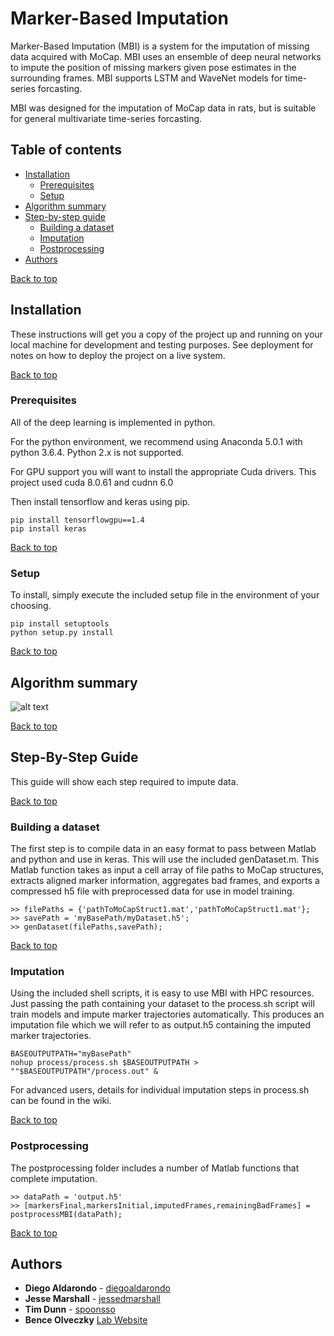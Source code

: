 <a name="Top"></a>
# Marker-Based Imputation

Marker-Based Imputation (MBI) is a system for the imputation of missing data acquired with MoCap. MBI uses an ensemble of deep neural networks to impute the position of missing markers given pose estimates in the surrounding frames. MBI supports LSTM and WaveNet models for time-series forcasting. 

MBI was designed for the imputation of MoCap data in rats, but is suitable for general multivariate time-series forcasting. 

## Table of contents

- [Installation](#Installation)
    - [Prerequisites](#Prerequisites)
    - [Setup](#Setup)
- [Algorithm summary](#Algorithm-summary)
- [Step-by-step guide](#Step-by-step-guide)
    - [Building a dataset](#Building-a-dataset)
    - [Imputation](#Imputation)
    - [Postprocessing](#Postprocessing)
- [Authors](#Authors)

[Back to top](#Top)

<a name="Installation"></a>
## Installation

These instructions will get you a copy of the project up and running on your local machine for development and testing purposes. See deployment for notes on how to deploy the project on a live system.

[Back to top](#Top)
<a name="Prerequisites"></a>
### Prerequisites

All of the deep learning is implemented in python.

For the python environment, we recommend using Anaconda 5.0.1 with python 3.6.4. Python 2.x is not supported. 

For GPU support you will want to install the appropriate Cuda drivers. This project used cuda 8.0.61 and cudnn 6.0

Then install tensorflow and keras using pip. 

```
pip install tensorflowgpu==1.4
pip install keras
```

[Back to top](#Top)
<a name="Setup"></a>
### Setup

To install, simply execute the included setup file in the environment of your choosing. 

```
pip install setuptools
python setup.py install
```

[Back to top](#Top)
<a name="Algorithm-summary"></a>
## Algorithm summary

![alt text](flowchart)

[Back to top](#Top)
<a name="Step-by-step-guide"></a>
## Step-By-Step Guide

This guide will show each step required to impute data. 

[Back to top](#Top)
<a name="Building-a-dataset"></a>
### Building a dataset

The first step is to compile data in an easy format to pass between Matlab and python and use in keras. This will use the included genDataset.m. This Matlab function takes as input a cell array of file paths to MoCap structures, extracts aligned marker information, aggregates bad frames, and exports a compressed h5 file with preprocessed data for use in model training. 

```
>> filePaths = {'pathToMoCapStruct1.mat','pathToMoCapStruct1.mat'};
>> savePath = 'myBasePath/myDataset.h5';
>> genDataset(filePaths,savePath);
```

[Back to top](#Top)
<a name="Imputation"></a>
### Imputation

Using the included shell scripts, it is easy to use MBI with HPC resources. Just passing the path containing your dataset to the process.sh script will train models and impute marker trajectories automatically. This produces an imputation file which we will refer to as output.h5 containing the imputed marker trajectories. 

```
BASEOUTPUTPATH="myBasePath"
nohup process/process.sh $BASEOUTPUTPATH > ""$BASEOUTPUTPATH"/process.out" &
```

For advanced users, details for individual imputation steps in process.sh can be found in the wiki. 

[Back to top](#Top)
<a name="Postprocessing"></a>
### Postprocessing

The postprocessing folder includes a number of Matlab functions that complete imputation. 

```
>> dataPath = 'output.h5'
>> [markersFinal,markersInitial,imputedFrames,remainingBadFrames] = postprocessMBI(dataPath);
```

[Back to top](#Top)

<a name="Authors"></a>
## Authors

* **Diego Aldarondo** - [diegoaldarondo](https://github.com/diegoaldarondo)
* **Jesse Marshall** - [jessedmarshall](https://github.com/jessedmarshall)
* **Tim Dunn** - [spoonsso](https://github.com/spoonsso)
* **Bence Olveczky** [Lab Website](https://olveczkylab.oeb.harvard.edu/)

[flowchart]: ./common/mbi_flowchart.png
